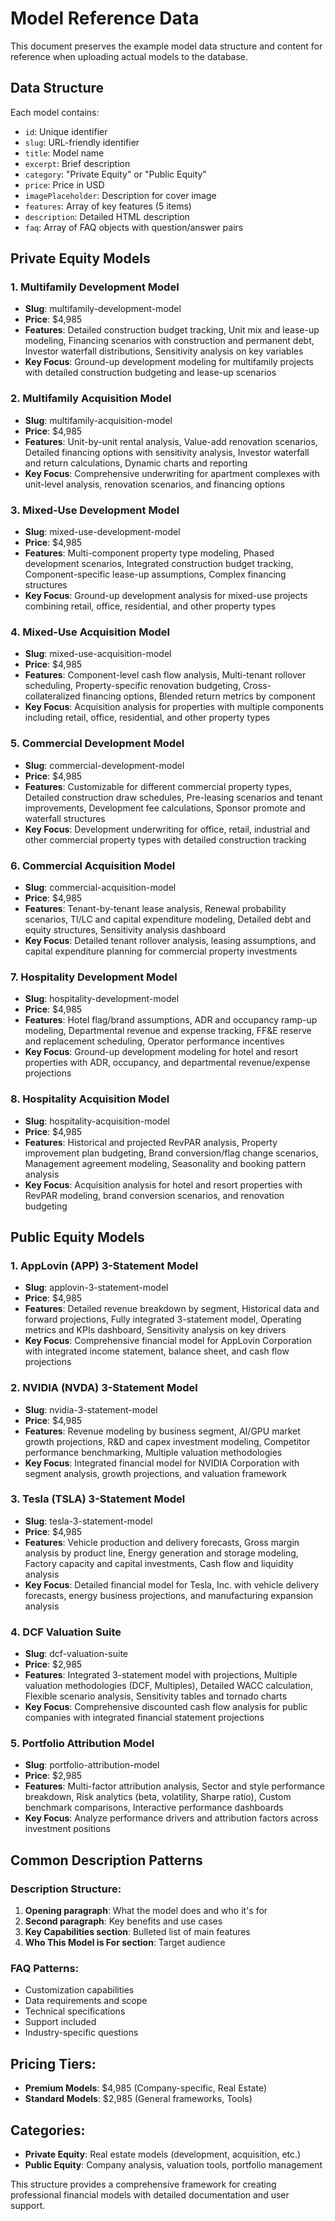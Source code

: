 # Model Reference Data

This document preserves the example model data structure and content for reference when uploading actual models to the database.

## Data Structure

Each model contains:
- `id`: Unique identifier
- `slug`: URL-friendly identifier  
- `title`: Model name
- `excerpt`: Brief description
- `category`: "Private Equity" or "Public Equity"
- `price`: Price in USD
- `imagePlaceholder`: Description for cover image
- `features`: Array of key features (5 items)
- `description`: Detailed HTML description
- `faq`: Array of FAQ objects with question/answer pairs

## Private Equity Models

### 1. Multifamily Development Model
- **Slug**: multifamily-development-model
- **Price**: $4,985
- **Features**: Detailed construction budget tracking, Unit mix and lease-up modeling, Financing scenarios with construction and permanent debt, Investor waterfall distributions, Sensitivity analysis on key variables
- **Key Focus**: Ground-up development modeling for multifamily projects with detailed construction budgeting and lease-up scenarios

### 2. Multifamily Acquisition Model  
- **Slug**: multifamily-acquisition-model
- **Price**: $4,985
- **Features**: Unit-by-unit rental analysis, Value-add renovation scenarios, Detailed financing options with sensitivity analysis, Investor waterfall and return calculations, Dynamic charts and reporting
- **Key Focus**: Comprehensive underwriting for apartment complexes with unit-level analysis, renovation scenarios, and financing options

### 3. Mixed-Use Development Model
- **Slug**: mixed-use-development-model
- **Price**: $4,985
- **Features**: Multi-component property type modeling, Phased development scenarios, Integrated construction budget tracking, Component-specific lease-up assumptions, Complex financing structures
- **Key Focus**: Ground-up development analysis for mixed-use projects combining retail, office, residential, and other property types

### 4. Mixed-Use Acquisition Model
- **Slug**: mixed-use-acquisition-model
- **Price**: $4,985
- **Features**: Component-level cash flow analysis, Multi-tenant rollover scheduling, Property-specific renovation budgeting, Cross-collateralized financing options, Blended return metrics by component
- **Key Focus**: Acquisition analysis for properties with multiple components including retail, office, residential, and other property types

### 5. Commercial Development Model
- **Slug**: commercial-development-model
- **Price**: $4,985
- **Features**: Customizable for different commercial property types, Detailed construction draw schedules, Pre-leasing scenarios and tenant improvements, Development fee calculations, Sponsor promote and waterfall structures
- **Key Focus**: Development underwriting for office, retail, industrial and other commercial property types with detailed construction tracking

### 6. Commercial Acquisition Model
- **Slug**: commercial-acquisition-model
- **Price**: $4,985
- **Features**: Tenant-by-tenant lease analysis, Renewal probability scenarios, TI/LC and capital expenditure modeling, Detailed debt and equity structures, Sensitivity analysis dashboard
- **Key Focus**: Detailed tenant rollover analysis, leasing assumptions, and capital expenditure planning for commercial property investments

### 7. Hospitality Development Model
- **Slug**: hospitality-development-model
- **Price**: $4,985
- **Features**: Hotel flag/brand assumptions, ADR and occupancy ramp-up modeling, Departmental revenue and expense tracking, FF&E reserve and replacement scheduling, Operator performance incentives
- **Key Focus**: Ground-up development modeling for hotel and resort properties with ADR, occupancy, and departmental revenue/expense projections

### 8. Hospitality Acquisition Model
- **Slug**: hospitality-acquisition-model
- **Price**: $4,985
- **Features**: Historical and projected RevPAR analysis, Property improvement plan budgeting, Brand conversion/flag change scenarios, Management agreement modeling, Seasonality and booking pattern analysis
- **Key Focus**: Acquisition analysis for hotel and resort properties with RevPAR modeling, brand conversion scenarios, and renovation budgeting

## Public Equity Models

### 1. AppLovin (APP) 3-Statement Model
- **Slug**: applovin-3-statement-model
- **Price**: $4,985
- **Features**: Detailed revenue breakdown by segment, Historical data and forward projections, Fully integrated 3-statement model, Operating metrics and KPIs dashboard, Sensitivity analysis on key drivers
- **Key Focus**: Comprehensive financial model for AppLovin Corporation with integrated income statement, balance sheet, and cash flow projections

### 2. NVIDIA (NVDA) 3-Statement Model
- **Slug**: nvidia-3-statement-model
- **Price**: $4,985
- **Features**: Revenue modeling by business segment, AI/GPU market growth projections, R&D and capex investment modeling, Competitor performance benchmarking, Multiple valuation methodologies
- **Key Focus**: Integrated financial model for NVIDIA Corporation with segment analysis, growth projections, and valuation framework

### 3. Tesla (TSLA) 3-Statement Model
- **Slug**: tesla-3-statement-model
- **Price**: $4,985
- **Features**: Vehicle production and delivery forecasts, Gross margin analysis by product line, Energy generation and storage modeling, Factory capacity and capital investments, Cash flow and liquidity analysis
- **Key Focus**: Detailed financial model for Tesla, Inc. with vehicle delivery forecasts, energy business projections, and manufacturing expansion analysis

### 4. DCF Valuation Suite
- **Slug**: dcf-valuation-suite
- **Price**: $2,985
- **Features**: Integrated 3-statement model with projections, Multiple valuation methodologies (DCF, Multiples), Detailed WACC calculation, Flexible scenario analysis, Sensitivity tables and tornado charts
- **Key Focus**: Comprehensive discounted cash flow analysis for public companies with integrated financial statement projections

### 5. Portfolio Attribution Model
- **Slug**: portfolio-attribution-model
- **Price**: $2,985
- **Features**: Multi-factor attribution analysis, Sector and style performance breakdown, Risk analytics (beta, volatility, Sharpe ratio), Custom benchmark comparisons, Interactive performance dashboards
- **Key Focus**: Analyze performance drivers and attribution factors across investment positions

## Common Description Patterns

### Description Structure:
1. **Opening paragraph**: What the model does and who it's for
2. **Second paragraph**: Key benefits and use cases
3. **Key Capabilities section**: Bulleted list of main features
4. **Who This Model is For section**: Target audience

### FAQ Patterns:
- Customization capabilities
- Data requirements and scope
- Technical specifications
- Support included
- Industry-specific questions

## Pricing Tiers:
- **Premium Models**: $4,985 (Company-specific, Real Estate)
- **Standard Models**: $2,985 (General frameworks, Tools)

## Categories:
- **Private Equity**: Real estate models (development, acquisition, etc.)
- **Public Equity**: Company analysis, valuation tools, portfolio management

This structure provides a comprehensive framework for creating professional financial models with detailed documentation and user support. 